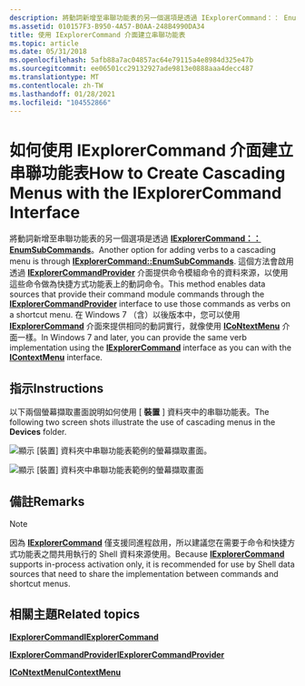 ```yaml
---
description: 將動詞新增至串聯功能表的另一個選項是透過 IExplorerCommand：： EnumSubCommands。
ms.assetid: 010157F3-B950-4A57-B0AA-248B4990DA34
title: 使用 IExplorerCommand 介面建立串聯功能表
ms.topic: article
ms.date: 05/31/2018
ms.openlocfilehash: 5afb88a7ac04857ac64e79115a4e8984d325e47b
ms.sourcegitcommit: ee06501cc29132927ade9813e0888aaa4decc487
ms.translationtype: MT
ms.contentlocale: zh-TW
ms.lasthandoff: 01/28/2021
ms.locfileid: "104552866"
---
```

# <a name="how-to-create-cascading-menus-with-the-iexplorercommand-interface"></a><span data-ttu-id="aabaa-103">如何使用 IExplorerCommand 介面建立串聯功能表</span><span class="sxs-lookup"><span data-stu-id="aabaa-103">How to Create Cascading Menus with the IExplorerCommand Interface</span></span>

<span data-ttu-id="aabaa-104">將動詞新增至串聯功能表的另一個選項是透過 [**IExplorerCommand：： EnumSubCommands**](/windows/desktop/api/shobjidl_core/nf-shobjidl_core-iexplorercommand-enumsubcommands)。</span><span class="sxs-lookup"><span data-stu-id="aabaa-104">Another option for adding verbs to a cascading menu is through [**IExplorerCommand::EnumSubCommands**](/windows/desktop/api/shobjidl_core/nf-shobjidl_core-iexplorercommand-enumsubcommands).</span></span> <span data-ttu-id="aabaa-105">這個方法會啟用透過 [**IExplorerCommandProvider**](/windows/desktop/api/shobjidl_core/nn-shobjidl_core-iexplorercommandprovider) 介面提供命令模組命令的資料來源，以使用這些命令做為快捷方式功能表上的動詞命令。</span><span class="sxs-lookup"><span data-stu-id="aabaa-105">This method enables data sources that provide their command module commands through the [**IExplorerCommandProvider**](/windows/desktop/api/shobjidl_core/nn-shobjidl_core-iexplorercommandprovider) interface to use those commands as verbs on a shortcut menu.</span></span> <span data-ttu-id="aabaa-106">在 Windows 7 （含）以後版本中，您可以使用 [**IExplorerCommand**](/windows/desktop/api/shobjidl_core/nn-shobjidl_core-iexplorercommand) 介面來提供相同的動詞實行，就像使用 [**ICoNtextMenu**](/windows/win32/api/shobjidl_core/nn-shobjidl_core-icontextmenu) 介面一樣。</span><span class="sxs-lookup"><span data-stu-id="aabaa-106">In Windows 7 and later, you can provide the same verb implementation using the [**IExplorerCommand**](/windows/desktop/api/shobjidl_core/nn-shobjidl_core-iexplorercommand) interface as you can with the [**IContextMenu**](/windows/win32/api/shobjidl_core/nn-shobjidl_core-icontextmenu) interface.</span></span>

## <a name="instructions"></a><span data-ttu-id="aabaa-107">指示</span><span class="sxs-lookup"><span data-stu-id="aabaa-107">Instructions</span></span>


<span data-ttu-id="aabaa-108">以下兩個螢幕擷取畫面說明如何使用 [ **裝置** ] 資料夾中的串聯功能表。</span><span class="sxs-lookup"><span data-stu-id="aabaa-108">The following two screen shots illustrate the use of cascading menus in the **Devices** folder.</span></span>

![顯示 [裝置] 資料夾中串聯功能表範例的螢幕擷取畫面。](images/file-assoc/filecascademenu.png)

![顯示 [裝置] 資料夾中串聯功能表範例的螢幕擷取畫面](images/file-assoc/cascadedevices2.png)

## <a name="remarks"></a><span data-ttu-id="aabaa-111">備註</span><span class="sxs-lookup"><span data-stu-id="aabaa-111">Remarks</span></span>

> [!Note]  
> <span data-ttu-id="aabaa-112">因為 [**IExplorerCommand**](/windows/desktop/api/shobjidl_core/nn-shobjidl_core-iexplorercommand) 僅支援同進程啟用，所以建議您在需要于命令和快捷方式功能表之間共用執行的 Shell 資料來源使用。</span><span class="sxs-lookup"><span data-stu-id="aabaa-112">Because [**IExplorerCommand**](/windows/desktop/api/shobjidl_core/nn-shobjidl_core-iexplorercommand) supports in-process activation only, it is recommended for use by Shell data sources that need to share the implementation between commands and shortcut menus.</span></span>

 

## <a name="related-topics"></a><span data-ttu-id="aabaa-113">相關主題</span><span class="sxs-lookup"><span data-stu-id="aabaa-113">Related topics</span></span>

<dl> <dt>

[<span data-ttu-id="aabaa-114">**IExplorerCommand**</span><span class="sxs-lookup"><span data-stu-id="aabaa-114">**IExplorerCommand**</span></span>](/windows/desktop/api/shobjidl_core/nn-shobjidl_core-iexplorercommand)
</dt> <dt>

[<span data-ttu-id="aabaa-115">**IExplorerCommandProvider**</span><span class="sxs-lookup"><span data-stu-id="aabaa-115">**IExplorerCommandProvider**</span></span>](/windows/desktop/api/shobjidl_core/nn-shobjidl_core-iexplorercommandprovider)
</dt> <dt>

[<span data-ttu-id="aabaa-116">**ICoNtextMenu**</span><span class="sxs-lookup"><span data-stu-id="aabaa-116">**IContextMenu**</span></span>](/windows/win32/api/shobjidl_core/nn-shobjidl_core-icontextmenu)
</dt> </dl>

 

 
